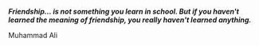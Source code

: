 _**Friendship... is not something you learn in school. But if you haven't learned the meaning of friendship, you really haven't learned anything.**_

Muhammad Ali